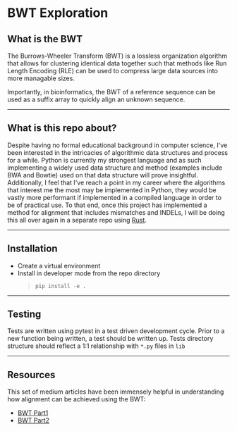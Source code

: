 # BWT Exploration
## What is the BWT
The Burrows-Wheeler Transform (BWT) is a lossless organization algorithm that allows for clustering identical data together such that methods like Run Length Encoding (RLE) can be used to compress large data sources into more managable sizes.

Importantly, in bioinformatics, the BWT of a reference sequence can be used as a suffix array to quickly align an unknown sequence.

---
## What is this repo about?
Despite having no formal educational background in computer science, I've been interested in the intricacies of algorithmic data structures and process for a while. Python is currently my strongest language and as such implementing a widely used data structure and method (examples include BWA and Bowtie) used on that data structure will prove insightful. Additionally, I feel that I've reach a point in my career where the algorithms that interest me the most may be implemented in Python, they would be vastly more performant if implemented in a compiled language in order to be of practical use. To that end, once this project has implemented a method for alignment that includes mismatches and INDELs, I will be doing this all over again in a separate repo using [Rust](https://www.rust-lang.org/).

---
## Installation
* Create a virtual environment
* Install in developer mode from the repo directory 
  > `pip install -e .`

---
## Testing
Tests are written using pytest in a test driven development cycle. Prior to a new function being written, a test should be written up. Tests directory structure should reflect a 1:1 relationship with `*.py` files in `lib`

---
## Resources
This set of medium articles have been immensely helpful in understanding how alignment can be achieved using the BWT:
* [BWT Part1](https://medium.com/@mr-easy/burrows-wheeler-alignment-part-1-eb93057bfff5)  
* [BWT Part2](https://medium.com/@mr-easy/burrows-wheeler-alignment-part-2-89e08729822a)